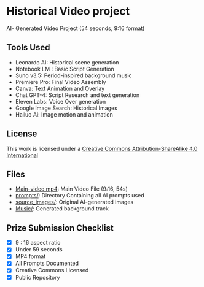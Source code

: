# Historical Video project 
AI- Generated Video Project (54 seconds, 9:16 format)


## Tools Used 
- Leonardo AI: Historical scene generation
- Notebook LM : Basic Script Generation
- Suno v3.5: Period-inspired background music 
- Premiere Pro: Final Video Assembly 
- Canva: Text Animation and Overlay 
- Chat GPT-4: Script Research and text generation 
- Eleven Labs: Voice Over generation
- Google Image Search: Historical Images
- Hailuo Ai: Image motion and animation 

## License
This work is licensed under a [Creative Commons Attribution-ShareAlike 4.0 International](https://creativecommons.org/licenses/by-sa/4.0/)


## Files

- [Main-video.mp4](https://drive.google.com/file/d/189OQlu2uMKxDRD2Z7lLqVI2D74JbU8uv/view?usp=sharing): Main Video File (9:16, 54s) 
- [prompts/](https://docs.google.com/document/d/19MS65U3mH5lAPVPCucHgUM4dhMm5X203B2hJuf5VAWc/edit?usp=sharing): Directory Containing all AI prompts used 
- [source_images/](https://drive.google.com/drive/folders/1E65f6xCd37Jjn6Upf-2UnjM9O6BPPCYJ?usp=sharing): Original AI-generated images 
- [Music/](https://suno.com/song/9bdcf03f-884e-4b64-af4b-e207a059bd63): Generated background track

## Prize Submission Checklist 
- [x] 9 : 16 aspect ratio
- [x] Under 59 seconds 
- [x] MP4 format 
- [x] All Prompts Documented 
- [x] Creative Commons Licensed 
- [x] Public Repository 
